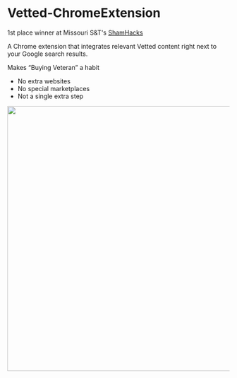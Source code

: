 # Vetted-ChromeExtension

1st place winner at Missouri S&T's [ShamHacks](https://shamhacks2018.devpost.com/)

A Chrome extension that integrates relevant Vetted content right next to your Google search results.

Makes “Buying Veteran” a habit
- No extra websites
- No special marketplaces
- Not a single extra step

<p align="center">
<img src='https://raw.githubusercontent.com/shanebodimer/Vetted-ChromeExtension/master/screenshot.png' width='600'>
</p>

